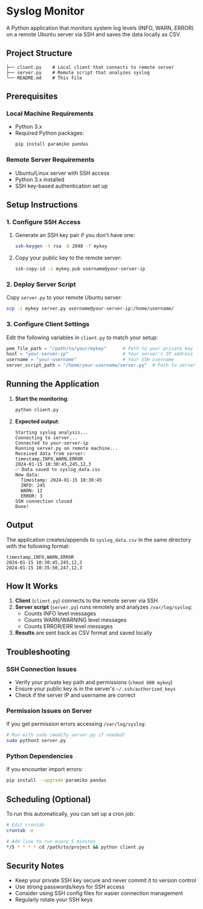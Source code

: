# Syslog Monitor

A Python application that monitors system log levels (INFO, WARN, ERROR) on a remote Ubuntu server via SSH and saves the data locally as CSV.

## Project Structure

```
├── client.py    # Local client that connects to remote server
├── server.py    # Remote script that analyzes syslog
└── README.md    # This file
```

## Prerequisites

### Local Machine Requirements

- Python 3.x
- Required Python packages:
  ```bash
  pip install paramiko pandas
  ```

### Remote Server Requirements

- Ubuntu/Linux server with SSH access
- Python 3.x installed
- SSH key-based authentication set up

## Setup Instructions

### 1. Configure SSH Access

1. Generate an SSH key pair if you don't have one:

   ```bash
   ssh-keygen -t rsa -b 2048 -f mykey
   ```

2. Copy your public key to the remote server:
   ```bash
   ssh-copy-id -i mykey.pub username@your-server-ip
   ```

### 2. Deploy Server Script

Copy `server.py` to your remote Ubuntu server:

```bash
scp -i mykey server.py username@your-server-ip:/home/username/
```

### 3. Configure Client Settings

Edit the following variables in `client.py` to match your setup:

```python
pem_file_path = "/path/to/your/mykey"      # Path to your private key
host = "your-server-ip"                    # Your server's IP address
username = "your-username"                 # Your SSH username
server_script_path = "/home/your-username/server.py"  # Path to server.py on remote machine
```

## Running the Application

1. **Start the monitoring**:

   ```bash
   python client.py
   ```

2. **Expected output**:
   ```
   Starting syslog analysis...
   Connecting to server...
   Connected to your-server-ip
   Running server.py on remote machine...
   Received data from server:
   timestamp,INFO,WARN,ERROR
   2024-01-15 10:30:45,245,12,3
   ✅ Data saved to syslog_data.csv
   New data:
     Timestamp: 2024-01-15 10:30:45
     INFO: 245
     WARN: 12
     ERROR: 3
   SSH connection closed
   Done!
   ```

## Output

The application creates/appends to `syslog_data.csv` in the same directory with the following format:

```csv
timestamp,INFO,WARN,ERROR
2024-01-15 10:30:45,245,12,3
2024-01-15 10:35:50,247,12,3
```

## How It Works

1. **Client** (`client.py`) connects to the remote server via SSH
2. **Server script** (`server.py`) runs remotely and analyzes `/var/log/syslog`:
   - Counts INFO level messages
   - Counts WARN/WARNING level messages
   - Counts ERROR/ERR level messages
3. **Results** are sent back as CSV format and saved locally

## Troubleshooting

### SSH Connection Issues

- Verify your private key path and permissions (`chmod 600 mykey`)
- Ensure your public key is in the server's `~/.ssh/authorized_keys`
- Check if the server IP and username are correct

### Permission Issues on Server

If you get permission errors accessing `/var/log/syslog`:

```bash
# Run with sudo (modify server.py if needed)
sudo python3 server.py
```

### Python Dependencies

If you encounter import errors:

```bash
pip install --upgrade paramiko pandas
```

## Scheduling (Optional)

To run this automatically, you can set up a cron job:

```bash
# Edit crontab
crontab -e

# Add line to run every 5 minutes
*/5 * * * * cd /path/to/project && python client.py
```

## Security Notes

- Keep your private SSH key secure and never commit it to version control
- Use strong passwords/keys for SSH access
- Consider using SSH config files for easier connection management
- Regularly rotate your SSH keys
